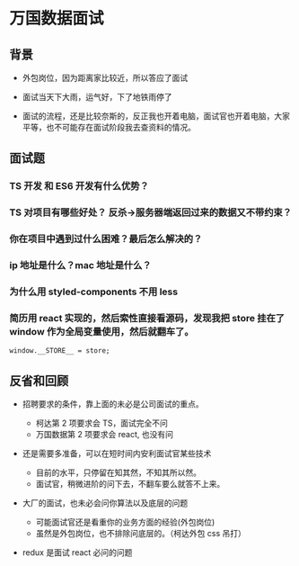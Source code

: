 # 万国数据面试

## 背景

- 外包岗位，因为距离家比较近，所以答应了面试
- 面试当天下大雨，运气好，下了地铁雨停了

- 面试的流程，还是比较奈斯的，反正我也开着电脑，面试官也开着电脑，大家平等，也不可能存在面试阶段我去查资料的情况。

## 面试题

### TS 开发 和 ES6 开发有什么优势？

### TS 对项目有哪些好处？ 反杀->服务器端返回过来的数据又不带约束？

### 你在项目中遇到过什么困难？最后怎么解决的？

### ip 地址是什么？mac 地址是什么？

### 为什么用 styled-components 不用 less

### 简历用 react 实现的，然后索性直接看源码，发现我把 store 挂在了 window 作为全局变量使用，然后就翻车了。

```
window.__STORE__ = store;
```

## 反省和回顾

- 招聘要求的条件，靠上面的未必是公司面试的重点。

  - 柯达第 2 项要求会 TS，面试完全不问
  - 万国数据第 2 项要求会 react, 也没有问

- 还是需要多准备，可以在短时间内安利面试官某些技术

  - 目前的水平，只停留在知其然，不知其所以然。
  - 面试官，稍微进阶的问下去，不翻车要么就答不上来。

- 大厂的面试，也未必会问你算法以及底层的问题

  - 可能面试官还是看重你的业务方面的经验(外包岗位)
  - 虽然是外包岗位，也不排除问底层的。（柯达外包 css 吊打）

- redux 是面试 react 必问的问题

